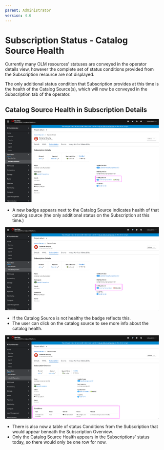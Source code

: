 ```yaml
---
parent: Administrator
version: 4.6
---
```


# Subscription Status - Catalog Source Health

Currently many OLM resources’ statuses are conveyed in the operator details view, however the complete set of status conditions provided from the Subscription resource are not displayed.

The only additional status condition that Subscription provides at this time is the health of the Catalog Source(s), which will now be conveyed in the Subscription tab of the operator.


## Catalog Source Health in Subscription Details

![Cluster dashboard status card message click](img/1-1-healthyBadge.png)
- A new badge appears next to the Catalog Source indicates health of that catalog source (the only additional status on the Subscription at this time.)

![Cluster dashboard status card message click](img/1-2-unhealthyBadge.png)
- If the Catalog Source is not healthy the badge reflects this.
- The user can click on the catalog source to see more info about the catalog health.

![Cluster dashboard status card message click](img/2-1-statusBlock.png)

- There is also now a table of status Conditions from the Subscription that would appear beneath the Subscription Overview.
- Only the Catalog Source Health appears in the Subscriptions' status today, so there would only be one row for now.